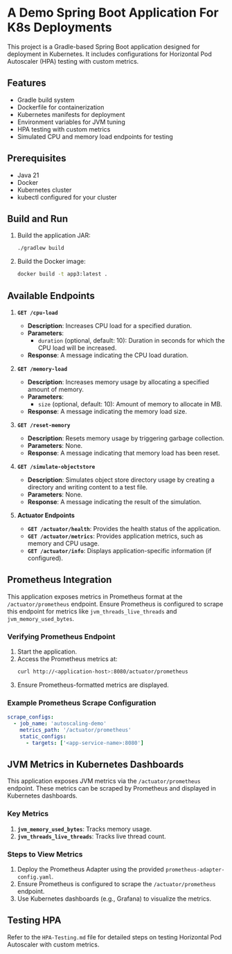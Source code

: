 # A Demo Spring Boot Application For K8s Deployments

This project is a Gradle-based Spring Boot application designed for deployment in Kubernetes. It includes configurations for Horizontal Pod Autoscaler (HPA) testing with custom metrics.

## Features
- Gradle build system
- Dockerfile for containerization
- Kubernetes manifests for deployment
- Environment variables for JVM tuning
- HPA testing with custom metrics
- Simulated CPU and memory load endpoints for testing

## Prerequisites
- Java 21
- Docker
- Kubernetes cluster
- kubectl configured for your cluster

## Build and Run
1. Build the application JAR:
   ```bash
   ./gradlew build
   ```
2. Build the Docker image:
   ```bash
   docker build -t app3:latest .
   ```

## Available Endpoints
1. **`GET /cpu-load`**  
   - **Description**: Increases CPU load for a specified duration.  
   - **Parameters**:  
     - `duration` (optional, default: 10): Duration in seconds for which the CPU load will be increased.  
   - **Response**: A message indicating the CPU load duration.

2. **`GET /memory-load`**  
   - **Description**: Increases memory usage by allocating a specified amount of memory.  
   - **Parameters**:  
     - `size` (optional, default: 10): Amount of memory to allocate in MB.  
   - **Response**: A message indicating the memory load size.

3. **`GET /reset-memory`**  
   - **Description**: Resets memory usage by triggering garbage collection.  
   - **Parameters**: None.  
   - **Response**: A message indicating that memory load has been reset.

4. **`GET /simulate-objectstore`**  
   - **Description**: Simulates object store directory usage by creating a directory and writing content to a test file.  
   - **Parameters**: None.  
   - **Response**: A message indicating the result of the simulation.

5. **Actuator Endpoints**  
   - **`GET /actuator/health`**: Provides the health status of the application.  
   - **`GET /actuator/metrics`**: Provides application metrics, such as memory and CPU usage.  
   - **`GET /actuator/info`**: Displays application-specific information (if configured).  

## Prometheus Integration
This application exposes metrics in Prometheus format at the `/actuator/prometheus` endpoint. Ensure Prometheus is configured to scrape this endpoint for metrics like `jvm_threads_live_threads` and `jvm_memory_used_bytes`.

### Verifying Prometheus Endpoint
1. Start the application.
2. Access the Prometheus metrics at:
   ```bash
   curl http://<application-host>:8080/actuator/prometheus
   ```
3. Ensure Prometheus-formatted metrics are displayed.

### Example Prometheus Scrape Configuration
```yaml
scrape_configs:
  - job_name: 'autoscaling-demo'
    metrics_path: '/actuator/prometheus'
    static_configs:
      - targets: ['<app-service-name>:8080']
```

## JVM Metrics in Kubernetes Dashboards

This application exposes JVM metrics via the `/actuator/prometheus` endpoint. These metrics can be scraped by Prometheus and displayed in Kubernetes dashboards.

### Key Metrics
1. **`jvm_memory_used_bytes`**: Tracks memory usage.
2. **`jvm_threads_live_threads`**: Tracks live thread count.

### Steps to View Metrics
1. Deploy the Prometheus Adapter using the provided `prometheus-adapter-config.yaml`.
2. Ensure Prometheus is configured to scrape the `/actuator/prometheus` endpoint.
3. Use Kubernetes dashboards (e.g., Grafana) to visualize the metrics.

## Testing HPA
Refer to the `HPA-Testing.md` file for detailed steps on testing Horizontal Pod Autoscaler with custom metrics.